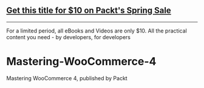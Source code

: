 ## [Get this title for $10 on Packt's Spring Sale](https://www.packt.com/B14702?utm_source=github&utm_medium=packt-github-repo&utm_campaign=spring_10_dollar_2022)
-----
For a limited period, all eBooks and Videos are only $10. All the practical content you need \- by developers, for developers

# Mastering-WooCommerce-4
Mastering WooCommerce 4, published by Packt
